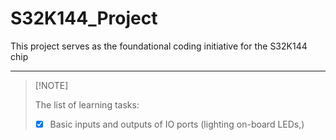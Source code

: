 # S32K144_Project
This project serves as the foundational coding initiative for the S32K144 chip

------

>   [!NOTE]
>
>   The list of learning tasks:
>
>   - [x] Basic inputs and outputs of IO ports (lighting on-board LEDs,)

